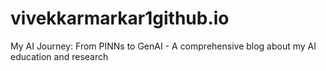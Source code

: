 # vivekkarmarkar1github.io
My AI Journey: From PINNs to GenAI - A comprehensive blog about my AI education and research
